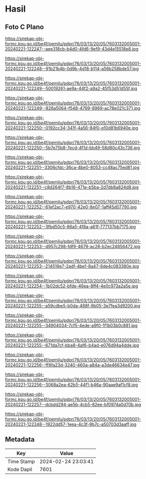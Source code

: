 # Hasil

## Foto C Plano

https://sirekap-obj-formc.kpu.go.id/be4f/pemilu/pdpr/76/03/13/20/05/7603132005001-20240221-122247--aee318cb-b4d0-4fd6-9ef9-43d4e15518e8.jpg

https://sirekap-obj-formc.kpu.go.id/be4f/pemilu/pdpr/76/03/13/20/05/7603132005001-20240221-122248--91b21b4b-0d9b-4d18-b114-a56b258bde57.jpg

https://sirekap-obj-formc.kpu.go.id/be4f/pemilu/pdpr/76/03/13/20/05/7603132005001-20240221-122249--50019261-ae9a-44f2-a9a2-45f53d51d55f.jpg

https://sirekap-obj-formc.kpu.go.id/be4f/pemilu/pdpr/76/03/13/20/05/7603132005001-20240221-122249--826a5064-f548-4769-8969-ac78e021c371.jpg

https://sirekap-obj-formc.kpu.go.id/be4f/pemilu/pdpr/76/03/13/20/05/7603132005001-20240221-122250--0192cc34-341f-4a56-84f0-e10d81b6940e.jpg

https://sirekap-obj-formc.kpu.go.id/be4f/pemilu/pdpr/76/03/13/20/05/7603132005001-20240221-122250--5b7e75b8-7ecd-4f1d-bb49-58d80c43c736.jpg

https://sirekap-obj-formc.kpu.go.id/be4f/pemilu/pdpr/76/03/13/20/05/7603132005001-20240221-122251--3306cfdc-36ca-4be0-8053-cc48ac75ed81.jpg

https://sirekap-obj-formc.kpu.go.id/be4f/pemilu/pdpr/76/03/13/20/05/7603132005001-20240221-122251--c8d264f7-8b16-471e-b5ba-2d7db8a824d8.jpg

https://sirekap-obj-formc.kpu.go.id/be4f/pemilu/pdpr/76/03/13/20/05/7603132005001-20240221-122252--61ef2ac7-e970-42e0-8e07-1aff45d07790.jpg

https://sirekap-obj-formc.kpu.go.id/be4f/pemilu/pdpr/76/03/13/20/05/7603132005001-20240221-122252--3fbd50c5-86a5-4f8a-a61f-777137bb7175.jpg

https://sirekap-obj-formc.kpu.go.id/be4f/pemilu/pdpr/76/03/13/20/05/7603132005001-20240221-122253--d957c298-fdf9-4679-ac28-b2ec24856472.jpg

https://sirekap-obj-formc.kpu.go.id/be4f/pemilu/pdpr/76/03/13/20/05/7603132005001-20240221-122253--214519e7-2adf-4be1-8a47-6de4c083380e.jpg

https://sirekap-obj-formc.kpu.go.id/be4f/pemilu/pdpr/76/03/13/20/05/7603132005001-20240221-122254--1b02dc52-bfde-46ea-8ff4-4e0c973a2a5e.jpg

https://sirekap-obj-formc.kpu.go.id/be4f/pemilu/pdpr/76/03/13/20/05/7603132005001-20240221-122255--a59cdbe5-b0da-488f-9b05-3e7fea3d9200.jpg

https://sirekap-obj-formc.kpu.go.id/be4f/pemilu/pdpr/76/03/13/20/05/7603132005001-20240221-122255--34904034-7cf5-4ede-a9f0-1f1b03b0c881.jpg

https://sirekap-obj-formc.kpu.go.id/be4f/pemilu/pdpr/76/03/13/20/05/7603132005001-20240221-122255--671da7cf-bba8-4af6-b4ad-e076d94a4dde.jpg

https://sirekap-obj-formc.kpu.go.id/be4f/pemilu/pdpr/76/03/13/20/05/7603132005001-20240221-122256--ff8fa23d-3240-460a-a84a-a3de46634e47.jpg

https://sirekap-obj-formc.kpu.go.id/be4f/pemilu/pdpr/76/03/13/20/05/7603132005001-20240221-122256--3068a2ea-62b5-44f1-b46a-90aae9af1cf8.jpg

https://sirekap-obj-formc.kpu.go.id/be4f/pemilu/pdpr/76/03/13/20/05/7603132005001-20240221-122257--dcbdd294-ae5b-4cb5-82ee-bf0974a0d70b.jpg

https://sirekap-obj-formc.kpu.go.id/be4f/pemilu/pdpr/76/03/13/20/05/7603132005001-20240221-122248--1922dd57-1eea-4c3f-9b7c-a50703d3aaff.jpg


## Metadata

| Key        | Value               |
| ---------- | ------------------- |
| Time Stamp | 2024-02-24 23:03:41 |
| Kode Dapil | 7601                |




